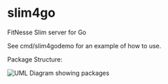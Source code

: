 # slim4go
FitNesse Slim server for Go

See cmd/slim4godemo for an example of how to use.

Package Structure:

![UML Diagram showing packages](http://www.plantuml.com/plantuml/png/ZPHDRiCW48NtdC8NY5TTLxaAnPE8YXzh85Mgo7TlZ4YXpxQcMKNptZTctjYSKzQSRzuf5RIdD6j3W_7Jy533yzTgoLd_TeqJ-LYrlxhNDWoFfIYBMlfsTDT-TfGsFTTc5tlFDrv5eEe3rtfNjI4J1-rgBn0ksfHE0uXwdeavygg1PE8JlEUjK0-s5Mpu95C1J8X2jlbxNtFnkY_C70sb5FbGpj54jwycuY_Q8xCEa-R9sG_MN8vK7Ay0nowmq-czrTiO0DIaq5q60sk929mLbuqrUDdO9f2yxPooiL-8R6yhaBsm4iYivGvKzmhyZ_Xzs_49_MX7Y4nW-2AoFQ-4x0-Fr2jvOTE2kVKN21n2zaDE0C07AgShGNWq6S845gMCdyRkhX_BlRuIhrjyx6_jOtijAbN_b29y7g310b74xqsfCuNfvjqF)
